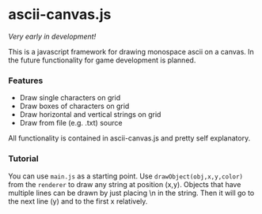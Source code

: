 # ascii-canvas.js

*Very early in development!*

This is a javascript framework for drawing monospace ascii on a canvas. In the future functionality for game development is planned.

### Features
- Draw single characters on grid
- Draw boxes of characters on grid
- Draw horizontal and vertical strings on grid
- Draw from file (e.g. .txt) source

All functionality is contained in ascii-canvas.js and pretty self explanatory.  

### Tutorial
You can use ```main.js``` as a starting point. Use ```drawObject(obj,x,y,color)``` from the ```renderer``` to draw any string at position (x,y). Objects that have multiple lines can be drawn by just placing \n in the string. Then it will go to the next line (y) and to the first x relatively.  
